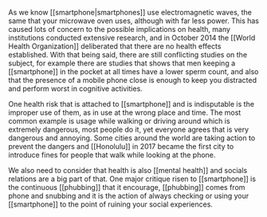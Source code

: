 As we know [[smartphone|smartphones]] use electromagnetic waves, the same that your microwave oven uses, although with far less power.
This has caused lots of concern to the possible implications on health, many institutions conducted extensive research, and in October 2014 the [[World Health Organization]] deliberated that there are no health effects established.
With that being said, there are still conflicting studies on the subject, for example there are studies that shows that men keeping a [[smartphone]] in the pocket at all times have a lower sperm count, and also that the presence of a mobile phone close is enough to keep you distracted and perform worst in cognitive activities.

One health risk that is attached to [[smartphone]] and is indisputable is the improper use of them, as in use at the wrong place and time.
The most common example is usage while walking or driving around which is extremely dangerous, most people do it, yet everyone agrees that is very dangerous and annoying.
Some cities around the world are taking action to prevent the dangers and [[Honolulu]] in 2017 became the first city to introduce fines for people that walk while looking at the phone.

We also need to consider that health is also [[mental health]] and socials relations are a big part of that. One major critique risen to [[smartphone]] is the continuous [[phubbing]] that it encourage, [[phubbing]] comes from phone and snubbing and it is the action of always checking or using your [[smartphone]] to the point of ruining your social experiences.
